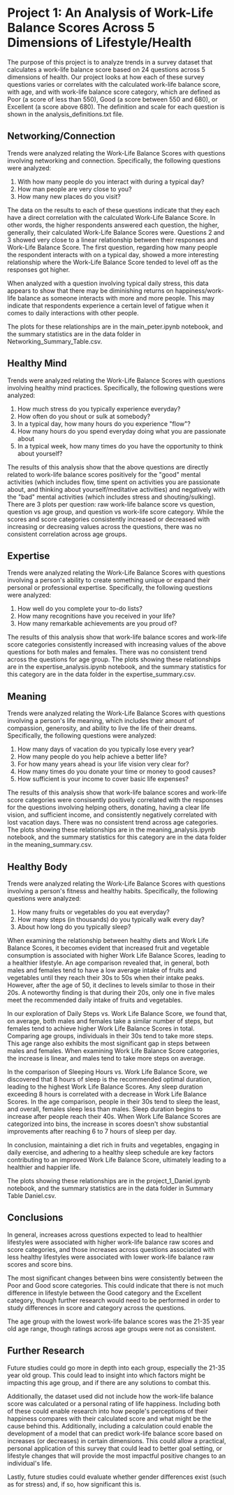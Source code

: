 # Project 1: An Analysis of Work-Life Balance Scores Across 5 Dimensions of Lifestyle/Health
The purpose of this project is to analyze trends in a survey dataset that calculates a work-life balance score based on 24 questions across 5 dimensions of health. Our project looks at how each of these survey questions varies or correlates with the calculated work-life balance score, with age, and with work-life balance score category, which are defined as Poor (a score of less than 550), Good (a score between 550 and 680), or Excellent (a score above 680). The definition and scale for each question is shown in the analysis_definitions.txt file.

## Networking/Connection

Trends were analyzed relating the Work-Life Balance Scores with questions involving networking and connection. Specifically, the following questions were analyzed:

1.	With how many people do you interact with during a typical day?
2.	How man people are very close to you?
3.	How many new places do you visit?

The data on the results to each of these questions indicate that they each have a direct correlation with the calculated Work-Life Balance Score. In other words, the higher respondents answered each question, the higher, generally, their calculated Work-Life Balance Scores were. Questions 2 and 3 showed very close to a linear relationship between their responses and Work-Life Balance Score. The first question, regarding how many people the respondent interacts with on a typical day, showed a more interesting relationship where the Work-Life Balance Score tended to level off as the responses got higher.

When analyzed with a question involving typical daily stress, this data appears to show that there may be diminishing returns on happiness/work-life balance as someone interacts with more and more people. This may indicate that respondents experience a certain level of fatigue when it comes to daily interactions with other people.

The plots for these relationships are in the main_peter.ipynb notebook, and the summary statistics are in the data folder in Networking_Summary_Table.csv.

## Healthy Mind 

Trends were analyzed relating the Work-Life Balance Scores with questions involving healthy mind practices. Specifically, the following questions were analyzed:

1. How much stress do you typically experience everyday?
2. How often do you shout or sulk at somebody?
3. In a typical day, how many hours do you experience "flow"?
4. How many hours do you spend everyday doing what you are passionate about
5. In a typical week, how many times do you have the opportunity to think about yourself?

The results of this analysis show that the above questions are directly related to work-life balance scores positively for the "good" mental activities (which includes flow, time spent on activities you are passionate about, and thinking about yourself/meditative activities) and negatively with the "bad" mental activities (which includes stress and shouting/sulking). There are 3 plots per question: raw work-life balance score vs question, question vs age group, and question vs work-life score category. While the scores and score categories consistently increased or decreased with increasing or decreasing values across the questions, there was no consistent correlation across age groups. 

## Expertise

Trends were analyzed relating the Work-Life Balance Scores with questions involving a person's ability to create something unique or expand their personal or professional expertise. Specifically, the following questions were analyzed:

1. How well do you complete your to-do lists?
2. How many recognitions have you received in your life?
3. How many remarkable achievements are you proud of?

The results of this analysis show that work-life balance scores and work-life score categories consistently increased with increasing values of the above questions for both males and females. There was no consistent trend across the questions for age group. The plots showing these relationships are in the expertise_analysis.ipynb notebook, and the summary statistics for this category are in the data folder in the expertise_summary.csv.

## Meaning 

Trends were analyzed relating the Work-Life Balance Scores with questions involving a person's life meaning, which includes their amount of compassion, generosity, and ability to live the life of their dreams. Specifically, the following questions were analyzed:

1. How many days of vacation do you typically lose every year?
2. How many people do you help achieve a better life?
3. For how many years ahead is your life vision very clear for?
4. How many times do you donate your time or money to good causes?
5. How sufficient is your income to cover basic life expenses?

The results of this analysis show that work-life balance scores and work-life score categories were consisently positively correlated with the responses for the questions involving helping others, donating, having a clear life vision, and sufficient income, and consistently negatively correlated with lost vacation days. There was no consistent trend across age categories. The plots showing these relationships are in the meaning_analysis.ipynb notebook, and the summary statistics for this category are in the data folder in the meaning_summary.csv.

## Healthy Body 

Trends were analyzed relating the Work-Life Balance Scores with questions involving a person's fitness and healthy habits. Specifically, the following questions were analyzed:

1. How many fruits or vegetables do you eat everyday?
2. How many steps (in thousands) do you typically walk every day?
3. About how long do you typically sleep?

When examining the relationship between healthy diets and Work Life Balance Scores, it becomes evident that increased fruit and vegetable consumption is associated with higher Work Life Balance Scores, leading to a healthier lifestyle. An age comparison revealed that, in general, both males and females tend to have a low average intake of fruits and vegetables until they reach their 30s to 50s when their intake peaks. However, after the age of 50, it declines to levels similar to those in their 20s. A noteworthy finding is that during their 20s, only one in five males meet the recommended daily intake of fruits and vegetables.

In our exploration of Daily Steps vs. Work Life Balance Score, we found that, on average, both males and females take a similar number of steps, but females tend to achieve higher Work Life Balance Scores in total. Comparing age groups, individuals in their 30s tend to take more steps. This age range also exhibits the most significant gap in steps between males and females. When examining Work Life Balance Score categories, the increase is linear, and males tend to take more steps on average.

In the comparison of Sleeping Hours vs. Work Life Balance Score, we discovered that 8 hours of sleep is the recommended optimal duration, leading to the highest Work Life Balance Scores. Any sleep duration exceeding 8 hours is correlated with a decrease in Work Life Balance Scores. In the age comparison, people in their 30s tend to sleep the least, and overall, females sleep less than males. Sleep duration begins to increase after people reach their 40s. When Work Life Balance Scores are categorized into bins, the increase in scores doesn't show substantial improvements after reaching 6 to 7 hours of sleep per day.

In conclusion, maintaining a diet rich in fruits and vegetables, engaging in daily exercise, and adhering to a healthy sleep schedule are key factors contributing to an improved Work Life Balance Score, ultimately leading to a healthier and happier life.

The plots showing these relationships are in the project_1_Daniel.ipynb notebook, and the summary statistics are in the data folder in Summary Table Daniel.csv.

## Conclusions
In general, increases across questions expected to lead to healthier lifestyles were associated with higher work-life balance raw scores and score categories, and those increases across questions associated with less healthy lifestyles were associated with lower work-life balance raw scores and score bins.

The most significant changes between bins were consistently between the Poor and Good score categories. This could indicate that there is not much difference in lifestyle between the Good category and the Excellent category, though further research would need to be performed in order to study differences in score and category across the questions.

The age group with the lowest work-life balance scores was the 21-35 year old age range, though ratings across age groups were not as consistent. 

## Further Research
Future studies could go more in depth into each group, especially the 21-35 year old group. This could lead to insight into which factors might be impacting this age group, and if there are any solutions to combat this. 

Additionally, the dataset used did not include how the work-life balance score was calculated or a personal rating of life happiness. Including both of these could enable research into how people's perceptions of their happiness compares with their calculated score and what might be the cause behind this. Additionally, including a calculation could enable the development of a model that can predict work-life balance score based on increases (or decreases) in certain dimensions. This could allow a practical, personal application of this survey that could lead to better goal setting, or lifestyle changes that will provide the most impactful positive changes to an individual's life. 

Lastly, future studies could evaluate whether gender differences exist (such as for stress) and, if so, how significant this is. 
